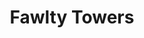 ---
title: "Fawlty Towers"
summary: "Landmark television situation comedy created by and . The first six episodes aired in 1975 and the second six in 1979. All the episodes have been released in audio formats at various times. Only use for releases that explicitly credit \"Fawlty Towers\" as the main performer."
image: "fawlty-towers.jpg"
---